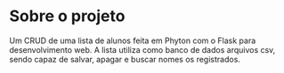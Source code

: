 # Sobre o projeto

Um CRUD de uma lista de alunos feita em Phyton com o Flask para desenvolvimento web. A lista utiliza como banco de dados arquivos csv, sendo capaz de salvar, apagar e buscar nomes os registrados.
